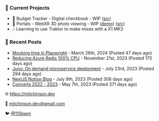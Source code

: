 ### 📌 Current Projects
- 💸 Budget Tracker - Digital checkbook - WIP ([src](https://github.com/bmitchinson/budget-entry))
- 📸 Portals - WebXR 3D photo viewing - WIP ([demo](https://portals.mitchinson.dev/)) ([src](https://github.com/bmitchinson/vr-jpg-viewer-webxr))
- 🎶 Learning to use Traktor to make mixes with a X1 MK3

### 📝 Recent Posts

- [Mocking time in Playwright](https://blog.mitchinson.dev/playwright-mock-time) - March 26th, 2024 (Posted 47 days ago)
- [Reducing Azure Redis 100% CPU](https://blog.mitchinson.dev/redis-cpu) - November 21st, 2023 (Posted 173 days ago)
- [Juno: On demand microservice deployment](https://blog.mitchinson.dev/juno) - July 23rd, 2023 (Posted 294 days ago)
- [NextJS Notion Blog](https://blog.mitchinson.dev/blog-2023) - July 9th, 2023 (Posted 308 days ago)
- [Concerts 2022 - 2023](https://blog.mitchinson.dev/concerts-2023) - May 7th, 2023 (Posted 371 days ago)

🌐 https://mitchinson.dev

💌 mitchinson.dev@gmail.com

🐦 [@115bwm](https://twitter.com/115bwm)